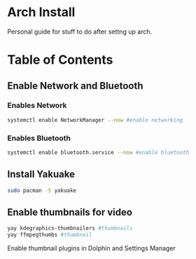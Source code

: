 # Arch Install
Personal guide for stuff to do after settng up arch.
# Table of Contents

## Enable Network and Bluetooth

### Enables Network
```bash
systemctl enable NetworkManager --now #enable networking
```

### Enables Bluetooth
```bash
systemctl enable bluetooth.service --now #enable bluetooth
```

## Install Yakuake
```bash 
sudo pacman -S yakuake
```

## Enable thumbnails for video
```bash
yay kdegraphics-thumbnailers #thumbnails
yay ffmpegthumbs #thumbnail
```
Enable thumbnail plugins in Dolphin and Settings Manager 
